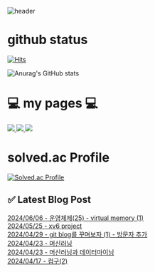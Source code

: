 ![header](https://capsule-render.vercel.app/api?type=waving&color=timeGradient&text=Welcome%20to%20my%20GitHub%20🔭📫&animation=twinkling&fontSize=35&fontAlignY=40&fontAlign=70&height=250)

# github status 
[![Hits](https://hits.seeyoufarm.com/api/count/incr/badge.svg?url=https%3A%2F%2Fgithub.com%2Famm0124&count_bg=%23030303&title_bg=%233CC0B2&icon=github.svg&icon_color=%231F1595&title=Github&edge_flat=false)](https://hits.seeyoufarm.com)

![Anurag's GitHub stats](https://github-readme-stats.vercel.app/api?username=amm0124&hide=contribs,prs&show_icons=true&theme=)

# 💻 my pages 💻

<a href="https://m.blog.naver.com/internet_home"> <img src="https://img.shields.io/badge/naverBlog💻-03C75A?style=for-the-badge&logo=Naver&logoColor=white"> </a> 
<a href="https://amm0124.github.io"><img src="https://img.shields.io/badge/githubPages💻-222222?style=for-the-badge&logo=githubpages&logoColor=white"> </a> 
<a href="https://www.youtube.com/channel/UCblbF27n4nAeekvkJpfwQ-w"> <img src="https://img.shields.io/badge/Youtube🎸-FF0000?style=for-the-badge&logo=Youtube&logoColor=white"> </a>

# solved.ac Profile  
[![Solved.ac Profile](http://mazassumnida.wtf/api/v2/generate_badge?boj=amm0124)](https://solved.ac/amm0124/) 








## ✅ Latest Blog Post

[2024/06/06 - 운영체제(25) - virtual memory (1)](https://amm0124.github.io/posts/virtualMemory(1)/) <br/>
[2024/05/25 - xv6 project](https://amm0124.github.io/posts/xv6(1)/) <br/>
[2024/04/29 - git blog를 꾸며보자 (1) - 방문자 추가](https://amm0124.github.io/posts/decorate_git_blog(1)/) <br/>
[2024/04/23 - 머신러닝](https://amm0124.github.io/posts/ML(2)/) <br/>
[2024/04/23 - 머신러닝과 데이터마이닝](https://amm0124.github.io/posts/ML(1)/) <br/>
[2024/04/17 - 컴구(2)](https://amm0124.github.io/posts/CA(2)/) <br/>
